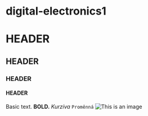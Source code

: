 # digital-electronics1
# HEADER
## HEADER
### HEADER
#### HEADER
Basic text.
**BOLD.**
*Kurzíva*
`Proměnná`
![This is an image](https://myoctocat.com/assets/images/base-octocat.svg)

